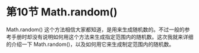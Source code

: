 # 第10节 Math.random\(\)

Math.random\(\) 这个方法相信大家都知道，是用来生成随机数的。不过一般的参考手册时却没有说明如何用这个方法来生成指定范围内的随机数。这次我就来详细的介绍一下 Math.random\(\)，以及如何用它来生成制定范围内的随机数。



